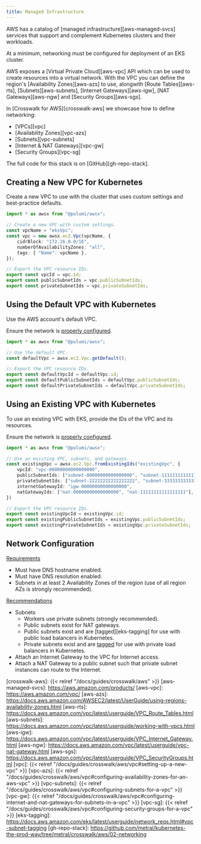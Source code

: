 ```yaml
---
title: Managed Infrastructure
---
```


AWS has a catalog of [managed infrastructure][aws-managed-svcs] services that
support and complement Kubernetes clusters and their workloads.

At a minimum, networking must be configured for deployment of an EKS cluster.

AWS exposes a [Virtual Private Cloud][aws-vpc] API which can be used to create
resources into a virtual network. With the VPC you can define the region's [Availability
Zones][aws-azs] to use, alongwith [Route Tables][aws-rts], [Subnets][aws-subnets], [Internet Gateways][aws-igw],
[NAT Gateways][aws-ngw] and [Security Groups][aws-sgs].

In [Crosswalk for AWS][crosswalk-aws] we showcase how to define networking:

  - [VPCs][vpc]
  - [Availability Zones][vpc-azs]
  - [Subnets][vpc-subnets]
  - [Internet & NAT Gateways][vpc-gw]
  - [Security Groups][vpc-sg]

The full code for this stack is on [GitHub][gh-repo-stack].

## Creating a New VPC for Kubernetes

Create a new VPC to use with the cluster that uses custom settings and best-practice
defaults.

```typescript
import * as awsx from "@pulumi/awsx";

// Create a new VPC with custom settings.
const vpcName = "eksVpc";
const vpc = new awsx.ec2.Vpc(vpcName, {
    cidrBlock: "172.16.0.0/16",
    numberOfAvailabilityZones: "all",
    tags: { "Name": vpcName },
});

// Export the VPC resource IDs.
export const vpcId = vpc.id;
export const publicSubnetIds = vpc.publicSubnetIds;
export const privateSubnetIds = vpc.privateSubnetIds;
```

## Using the Default VPC with Kubernetes

Use the AWS account's default VPC.

Ensure the network is [properly configured](#network-configuration).

```typescript
import * as awsx from "@pulumi/awsx";

// Use the default VPC.
const defaultVpc = awsx.ec2.Vpc.getDefault();

// Export the VPC resource IDs.
export const defaultVpcId = defaultVpc.id;
export const defaultPublicSubnetIds = defaultVpc.publicSubnetIds;
export const defaultPrivateSubnetIds = defaultVpc.privateSubnetIds;
```

## Using an Existing VPC with Kubernetes

To use an existing VPC with EKS, provide the IDs of the VPC and its resources.

Ensure the network is [properly configured](#network-configuration).

```typescript
import * as awsx from "@pulumi/awsx";

// Use an existing VPC, subnets, and gateways.
const existingVpc = awsx.ec2.Vpc.fromExistingIds("existingVpc", {
    vpcId: "vpc-00000000000000000",
    publicSubnetIds: ["subnet-00000000000000000", "subnet-11111111111111111"],
    privateSubnetIds: ["subnet-22222222222222222", "subnet-33333333333333333"],
    internetGatewayId: "igw-00000000000000000",
    natGatewayIds: ["nat-00000000000000000", "nat-11111111111111111"],
})

// Export the VPC resource IDs.
export const existingVpcId = existingVpc.id;
export const existingPublicSubnetIds = existingVpc.publicSubnetIds;
export const existingPrivateSubnetIds = existingVpc.privateSubnetIds;
```

## Network Configuration

[Requirements](https://docs.aws.amazon.com/eks/latest/userguide/network_reqs.html)

  * Must have DNS hostname enabled.
  * Must have DNS resolution enabled.
  * Subnets in at least 2 Availability Zones of the region (use of all region AZs is strongly recommended).

[Recommendations](https://docs.aws.amazon.com/vpc/latest/userguide/VPC_Scenario2.html)

  * Subnets
    * Workers use private subnets (strongly recommended).
    * Public subnets exist for NAT gateways.
    * Public subnets exist and are [tagged][eks-tagging] for use with public load balancers in Kubernetes.
    * Private subnets exist and are [tagged](https://docs.aws.amazon.com/eks/latest/userguide/network_reqs.html#vpc-subnet-tagging ) for use with private load balancers in Kubernetes.
  * Attach an Internet Gateway to the VPC for Internet access.
  * Attach a NAT Gateway to a public subnet such that private subnet instances
    can route to the Internet.

[crosswalk-aws]: {{< relref "/docs/guides/crosswalk/aws" >}}
[aws-managed-svcs]: https://aws.amazon.com/products/
[aws-vpc]: https://aws.amazon.com/vpc/
[aws-azs]: https://docs.aws.amazon.com/AWSEC2/latest/UserGuide/using-regions-availability-zones.html
[aws-rts]: https://docs.aws.amazon.com/vpc/latest/userguide/VPC_Route_Tables.html
[aws-subnets]: https://docs.aws.amazon.com/vpc/latest/userguide/working-with-vpcs.html
[aws-igw]: https://docs.aws.amazon.com/vpc/latest/userguide/VPC_Internet_Gateway.html
[aws-ngw]: https://docs.aws.amazon.com/vpc/latest/userguide/vpc-nat-gateway.html
[aws-sgs]: https://docs.aws.amazon.com/vpc/latest/userguide/VPC_SecurityGroups.html
[vpc]: {{< relref "/docs/guides/crosswalk/aws/vpc#setting-up-a-new-vpc" >}}
[vpc-azs]: {{< relref "/docs/guides/crosswalk/aws/vpc#configuring-availability-zones-for-an-aws-vpc" >}}
[vpc-subnets]: {{< relref "/docs/guides/crosswalk/aws/vpc#configuring-subnets-for-a-vpc" >}}
[vpc-gw]: {{< relref "/docs/guides/crosswalk/aws/vpc#configuring-internet-and-nat-gateways-for-subnets-in-a-vpc" >}}
[vpc-sg]: {{< relref "/docs/guides/crosswalk/aws/vpc#configuring-security-groups-for-a-vpc" >}}
[eks-tagging]: https://docs.aws.amazon.com/eks/latest/userguide/network_reqs.html#vpc-subnet-tagging
[gh-repo-stack]: https://github.com/metral/kubernetes-the-prod-way/tree/metral/crosswalk/aws/02-networking
